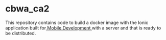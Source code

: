 # cbwa_ca2
This repository contains code to build a docker image with the Ionic application built for[ Mobile Development ](https://github.com/Roberttamaia/mobdev_ca3.git)with a server and that is ready to be distributed.
